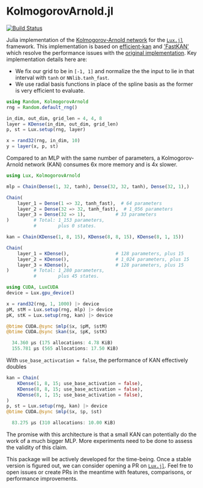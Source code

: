 # KolmogorovArnold.jl

[![Build Status](https://github.com/vpuri3/KolmogorovArnold.jl/actions/workflows/CI.yml/badge.svg?branch=master)](https://github.com/vpuri3/KolmogorovArnold.jl/actions/workflows/CI.yml?query=branch%3Amaster)

Julia implementation of the [Kolmogorov-Arnold network](https://arxiv.org/abs/2404.19756)
for the [`Lux.jl`](https://lux.csail.mit.edu/stable/) framework.
This implementation is based on [efficient-kan](https://github.com/Blealtan/efficient-kan)
and ['FastKAN'](https://github.com/ZiyaoLi/fast-kan) which resolve the performance
issues with the [original implementation](https://github.com/KindXiaoming/pykan).
Key implementation details here are:
- We fix our grid to be in `[-1, 1]` and normalize the the input to lie in that interval with `tanh` or `NNlib.tanh_fast`.
- We use radial basis functions in place of the spline basis as the former is very efficient to evaluate.

```julia
using Random, KolmogorovArnold
rng = Random.default_rng()

in_dim, out_dim, grid_len = 4, 4, 8
layer = KDense(in_dim, out_dim, grid_len)
p, st = Lux.setup(rng, layer)

x = rand32(rng, in_dim, 10)
y = layer(x, p, st)
```

Compared to an MLP with the same number of parameters, a Kolmogorov-Arnold network (KAN)
consumes 6x more memory and is 4x slower.
```julia
using Lux, KolmogorovArnold

mlp = Chain(Dense(1, 32, tanh), Dense(32, 32, tanh), Dense(32, 1),)
```
```julia
Chain(
    layer_1 = Dense(1 => 32, tanh_fast),  # 64 parameters
    layer_2 = Dense(32 => 32, tanh_fast),  # 1_056 parameters
    layer_3 = Dense(32 => 1),           # 33 parameters
)         # Total: 1_153 parameters,
          #        plus 0 states.
```

```julia
kan = Chain(KDense(1, 8, 15), KDense(8, 8, 15), KDense(8, 1, 15))
```
```julia
Chain(
    layer_1 = KDense(),                 # 128 parameters, plus 15
    layer_2 = KDense(),                 # 1_024 parameters, plus 15
    layer_3 = KDense(),                 # 128 parameters, plus 15
)         # Total: 1_280 parameters,
          #        plus 45 states.
```
```julia
using CUDA, LuxCUDA
device = Lux.gpu_device()

x = rand32(rng, 1, 1000) |> device
pM, stM = Lux.setup(rng, mlp) |> device
pK, stK = Lux.setup(rng, kan) |> device

@btime CUDA.@sync $mlp($x, $pM, $stM)
@btime CUDA.@sync $kan($x, $pK, $stK)
```
```julia
  34.360 μs (175 allocations: 4.78 KiB)
  155.781 μs (565 allocations: 17.50 KiB)
```
With `use_base_activcation = false`, the performance of KAN effectively doubles
```julia
kan = Chain(
    KDense(1, 8, 15; use_base_activation = false),
    KDense(8, 8, 15; use_base_activation = false),
    KDense(8, 1, 15; use_base_activation = false),
)
p, st = Lux.setup(rng, kan) |> device
@btime CUDA.@sync $mlp($x, $p, $st)
```
```julia
  83.275 μs (310 allocations: 10.00 KiB)
```
The promise with this architecture is that a small KAN can potentially do the work of a
much bigger MLP.
More experiments need to be done to assess the validity of this claim.

This package will be actively developed for the time-being.
Once a stable version is figured out, we can consider opening a PR on [`Lux.jl`](https://github.com/LuxDL/Lux.jl).
Feel fre to open issues or create PRs in the meantime with features, comparisons, or performance improvements.

